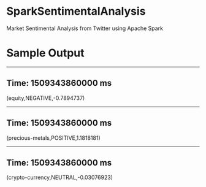 # SparkSentimentalAnalysis
Market Sentimental Analysis from Twitter using Apache Spark


# Sample Output
-------------------------------------------
Time: 1509343860000 ms
-------------------------------------------
(equity,NEGATIVE,-0.7894737)

-------------------------------------------
Time: 1509343860000 ms
-------------------------------------------
(precious-metals,POSITIVE,1.1818181)

-------------------------------------------
Time: 1509343860000 ms
-------------------------------------------
(crypto-currency,NEUTRAL,-0.03076923)
